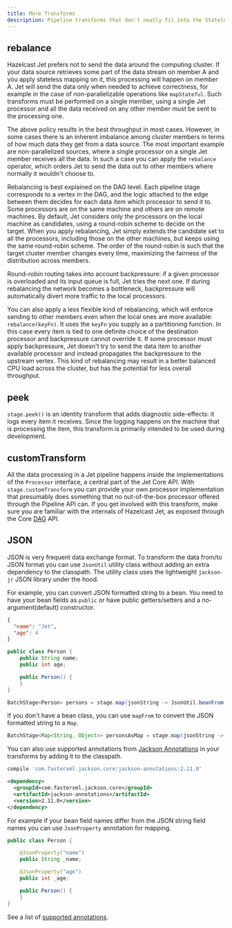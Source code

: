 ```yaml
---
title: More Transforms
description: Pipeline transforms that don't neatly fit into the Stateless or Stateful category
---
```


## rebalance

Hazelcast Jet prefers not to send the data around the computing cluster.
If your data source retrieves some part of the data stream on member A
and you apply stateless mapping on it, this processing will happen on
member A. Jet will send the data only when needed to achieve
correctness, for example in the case of non-parallelizable operations
like `mapStateful`. Such transforms must be performed on a single
member, using a single Jet processor and all the data received on any
other member must be sent to the processing one.

The above policy results in the best throughput in most cases. However,
in some cases there is an inherent imbalance among cluster members in
terms of how much data they get from a data source. The most important
example are non-parallelized sources, where a single processor on a
single Jet member receives all the data. In such a case you can apply
the `rebalance` operator, which orders Jet to send the data out to other
members where normally it wouldn't choose to.

Rebalancing is best explained on the DAG level. Each pipeline stage
corresponds to a vertex in the DAG, and the logic attached to the edge
between them decides for each data item which processor to send it to.
Some processors are on the same machine and others are on remote
machines. By default, Jet considers only the processors on the local
machine as candidates, using a round-robin scheme to decide on the
target. When you apply rebalancing, Jet simply extends the candidate set
to all the processors, including those on the other machines, but keeps
using the same round-robin scheme. The order of the round-robin is such
that the target cluster member changes every time, maximizing the
fairness of the distribution across members.

Round-robin routing takes into account backpressure: if a given
processor is overloaded and its input queue is full, Jet tries the next
one. If during rebalancing the network becomes a bottleneck,
backpressure will automatically divert more traffic to the local
processors.

You can also apply a less flexible kind of rebalancing, which will
enforce sending to other members even when the local ones are more
available: `rebalance(keyFn)`. It uses the `keyFn` you supply as a
partitioning function. In this case every item is tied to one definite
choice of the destination processor and backpressure cannot override it.
If some processor must apply backpressure, Jet doesn't try to send the
data item to another available processor and instead propagates the
backpressure to the upstream vertex. This kind of rebalancing may result
in a better balanced CPU load across the cluster, but has the potential
for less overall throughput.

## peek

`stage.peek()` is an identity transform that adds diagnostic
side-effects: it logs every item it receives. Since the logging happens
on the machine that is processing the item, this transform is primarily
intended to be used during development.

## customTransform

All the data processing in a Jet pipeline happens inside the
implementations of the `Processor` interface, a central part of the Jet
Core API. With `stage.customTransform` you can provide your own
processor implementation that presumably does something that no
out-of-the-box processor offered through the Pipeline API can. If you
get involved with this transform, make sure you are familiar with the
internals of Hazelcast Jet, as exposed through the Core
[DAG](/docs/architecture/distributed-computing) API.

## JSON

JSON is very frequent data exchange format. To transform the data
from/to JSON format you can use `JsonUtil` utility class without adding
an extra dependency to the classpath. The utility class uses the
lightweight `jackson-jr` JSON library under the hood.

For example, you can convert JSON formatted string to a bean. You need
to have your bean fields as `public` or have public getters/setters and
a no-argument(default) constructor.

```json
{
  "name": "Jet",
  "age": 4
}
```

```java
public class Person {
    public String name;
    public int age;

    public Person() {
    }
}
```

```java
BatchStage<Person> persons = stage.map(jsonString -> JsonUtil.beanFrom(jsonString, Person.class));
```

If you don't have a bean class, you can use `mapFrom` to convert the
JSON formatted string to a `Map`.

```java
BatchStage<Map<String, Object>> personsAsMap = stage.map(jsonString -> JsonUtil.mapFrom(jsonString));
```

You can also use supported annotations from
[Jackson Annotations](https://github.com/FasterXML/jackson-annotations/wiki/Jackson-Annotations)
in your transforms by adding it to the classpath.

<!--DOCUSAURUS_CODE_TABS-->

<!--Gradle-->

```groovy
compile 'com.fasterxml.jackson.core:jackson-annotations:2.11.0'
```

<!--Maven-->

```xml
<dependency>
  <groupId>com.fasterxml.jackson.core</groupId>
  <artifactId>jackson-annotations</artifactId>
  <version>2.11.0</version>
</dependency>
```

<!--END_DOCUSAURUS_CODE_TABS-->

For example if your bean field names differ from the JSON
string field names you can use `JsonProperty` annotation for mapping.

```java
public class Person {

    @JsonProperty("name")
    public String _name;

    @JsonProperty("age")
    public int _age;

    public Person() {
    }
}
```

See a list of [supported annotations](https://github.com/FasterXML/jackson-jr/tree/master/jr-annotation-support#supported-annotations).
